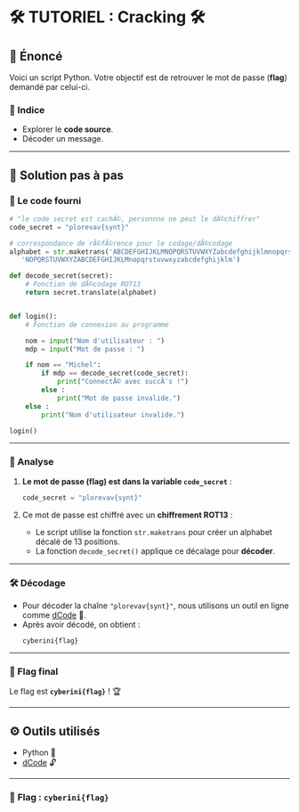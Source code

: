 
# 🛠️ TUTORIEL : Cracking 🛠️

## 📄 Énoncé
Voici un script Python. Votre objectif est de retrouver le mot de passe (**flag**) demandé par celui-ci.

### 🧩 Indice
- Explorer le **code source**.
- Décoder un message.

---

## 🚀 Solution pas à pas

### 📜 Le code fourni
```python
# "le code secret est cachÃ©, personnne ne peut le dÃ©chiffrer"
code_secret = "plorevav{synt}"

# correspondance de rÃ©fÃ©rence pour le codage/dÃ©codage
alphabet = str.maketrans('ABCDEFGHIJKLMNOPQRSTUVWXYZabcdefghijklmnopqrstuvwxyz',
   'NOPQRSTUVWXYZABCDEFGHIJKLMnopqrstuvwxyzabcdefghijklm')

def decode_secret(secret):
	# Fonction de dÃ©codage ROT13
	return secret.translate(alphabet)


def login():
	# Fonction de connexion au programme

	nom = input("Nom d'utilisateur : ")
	mdp = input("Mot de passe : ")

	if nom == "Michel":
		if mdp == decode_secret(code_secret):
			print("ConnectÃ© avec succÃ¨s !")
		else :
			print("Mot de passe invalide.")
	else :
		print("Nom d'utilisateur invalide.")

login()
```

---

### 🧐 Analyse
1. **Le mot de passe (flag) est dans la variable `code_secret`** :
   ```python
   code_secret = "plorevav{synt}"
   ```

2. Ce mot de passe est chiffré avec un **chiffrement ROT13** :
   - Le script utilise la fonction `str.maketrans` pour créer un alphabet décalé de 13 positions.
   - La fonction `decode_secret()` applique ce décalage pour **décoder**.

---

### 🛠️ Décodage
- Pour décoder la chaîne `"plorevav{synt}"`, nous utilisons un outil en ligne comme [dCode](https://www.dcode.fr/chiffre-cesar) 🔑.
- Après avoir décodé, on obtient :
  ```plaintext
  cyberini{flag}
  ```

---

### 🎉 Flag final
Le flag est **`cyberini{flag}`** ! 🏆

---

## ⚙️ Outils utilisés
- Python 🐍
- [dCode](https://www.dcode.fr/chiffre-cesar) 🔓

---

### 🚩 **Flag : `cyberini{flag}`**
